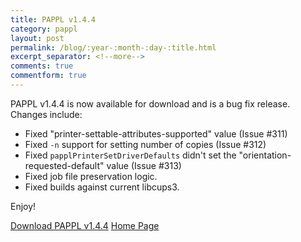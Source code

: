 ```yaml
---
title: PAPPL v1.4.4
category: pappl
layout: post
permalink: /blog/:year-:month-:day-:title.html
excerpt_separator: <!--more-->
comments: true
commentform: true
---
```


PAPPL v1.4.4 is now available for download and is a bug fix release.  Changes include:

- Fixed "printer-settable-attributes-supported" value (Issue #311)
- Fixed `-n` support for setting number of copies (Issue #312)
- Fixed `papplPrinterSetDriverDefaults` didn't set the
  "orientation-requested-default" value (Issue #313)
- Fixed job file preservation logic.
- Fixed builds against current libcups3.

Enjoy!

<a class="btn btn-primary" href="https://github.com/michaelrsweet/pappl/releases/tag/v1.4.4">Download PAPPL v1.4.4</a>
<a class="btn btn-default" href="/pappl/index.html">Home Page</a>
